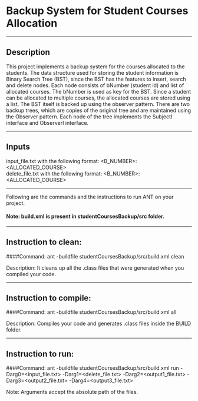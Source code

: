 # Backup System for Student Courses Allocation

-----------------------------------------------------------------------
## Description
This project implements a backup system for the courses allocated to the students. The data structure used for storing the student information is Binary Search Tree (BST), since the BST has the features to insert, search and delete nodes. Each node consists of bNumber (student id) and list of allocated courses. The bNumber is used as key for the BST. Since a student can be allocated to multiple courses, the allocated courses are stored using a list. The BST itself is backed up using the observer pattern. There are two backup trees, which are copies of the original tree and are maintained using the Observer pattern. Each node of the tree implements the SubjectI interface and ObserverI interface.

-----------------------------------------------------------------------
## Inputs
input_file.txt with the following format: <B_NUMBER>:<ALLOCATED_COURSE><br/>
delete_file.txt with the following format: <B_NUMBER>:<ALLOCATED_COURSE>

-----------------------------------------------------------------------
Following are the commands and the instructions to run ANT on your project.
#### Note: build.xml is present in studentCoursesBackup/src folder.

-----------------------------------------------------------------------
## Instruction to clean:

####Command: ant -buildfile studentCoursesBackup/src/build.xml clean

Description: It cleans up all the .class files that were generated when you
compiled your code.

-----------------------------------------------------------------------
## Instruction to compile:

####Command: ant -buildfile studentCoursesBackup/src/build.xml all

Description: Compiles your code and generates .class files inside the BUILD folder.

-----------------------------------------------------------------------
## Instruction to run:

####Command: ant -buildfile studentCoursesBackup/src/build.xml run -Darg0=<input_file.txt> -Darg1=<delete_file.txt> -Darg2=<output1_file.txt> -Darg3=<output2_file.txt> -Darg4=<output3_file.txt>

Note: Arguments accept the absolute path of the files.